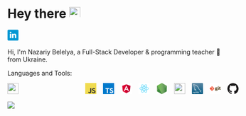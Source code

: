 <h1>Hey there <img style='width: 25px; height: 25px' src='https://camo.githubusercontent.com/d552948e7884c41fde2d32b9221d79f0df2076c7d824aaab954ca93f53d95884/68747470733a2f2f6d656469612e67697068792e636f6d2f6d656469612f6876524a434c467a6361737252346961377a2f67697068792e676966'/> </h1>

<a href='https://www.linkedin.com/in/назарій-белеля-076a63233' target='_blank'> <img style='width: 25px; height: 25px' src='/linkedin.png'/> </a>


Hi, I'm Nazariy Belelya, a Full-Stack Developer & programming teacher 🚀 from Ukraine.

Languages and Tools:

<div style='display: flex; align-items: center;'>
<img style='width: 25px; height: 25px; margin-right: 150px;' src='https://camo.githubusercontent.com/4501903913fc289e8f067487f60632bb80745e26b0f073dc84c48cc5dce9bb9c/68747470733a2f2f63646e2e66726565626965737570706c792e636f6d2f6c6f676f732f6c617267652f32782f77656273746f726d2d69636f6e2d6c6f676f2d706e672d7472616e73706172656e742e706e67'/>
<img style='width: 25px; height: 25px; margin-right: 15px;' src='https://raw.githubusercontent.com/github/explore/80688e429a7d4ef2fca1e82350fe8e3517d3494d/topics/javascript/javascript.png'/>
<img style='width: 25px; height: 25px; margin-right: 15px;' src='https://raw.githubusercontent.com/github/explore/80688e429a7d4ef2fca1e82350fe8e3517d3494d/topics/typescript/typescript.png'/>
<img style='width: 25px; height: 25px; margin-right: 15px;' src='https://raw.githubusercontent.com/github/explore/80688e429a7d4ef2fca1e82350fe8e3517d3494d/topics/angular/angular.png'/>
<img style='width: 25px; height: 25px; margin-right: 15px;' src='https://raw.githubusercontent.com/github/explore/80688e429a7d4ef2fca1e82350fe8e3517d3494d/topics/react/react.png'/>
<img style='width: 25px; height: 25px; margin-right: 15px;' src='https://raw.githubusercontent.com/github/explore/80688e429a7d4ef2fca1e82350fe8e3517d3494d/topics/nodejs/nodejs.png'/>
<img style='width: 25px; height: 25px; margin-right: 15px;' src='https://camo.githubusercontent.com/f20a6299ddbc1ca01755fa3fcf605f9695133d872596d0cad3688ab8196eb26f/68747470733a2f2f313030306c6f676f732e6e65742f77702d636f6e74656e742f75706c6f6164732f323032302f30382f4d6f6e676f44422d456d626c656d2e6a7067'/>
<img style='width: 25px; height: 25px; margin-right: 15px;' src='https://raw.githubusercontent.com/feden2906/icons/main/skils/MySQL.png'/>
<img style='width: 25px; height: 25px; margin-right: 15px;' src='https://raw.githubusercontent.com/github/explore/80688e429a7d4ef2fca1e82350fe8e3517d3494d/topics/git/git.png'/>
<img style='width: 25px; height: 25px; margin-right: 15px;' src='https://raw.githubusercontent.com/github/explore/78df643247d429f6cc873026c0622819ad797942/topics/github/github.png'/>
</div>
</br>
<img src='https://github-readme-stats.vercel.app/api?username=bellzar7'/>
